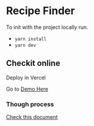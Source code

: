 # Recipe Finder

To init with the project locally run.

- `yarn install`
- `yarn dev`

## Checkit online
Deploy in Vercel

Go to [Demo Here](https://recipe-finder-one.vercel.app/)

### Though process

[Check this document](./process/readme.md)